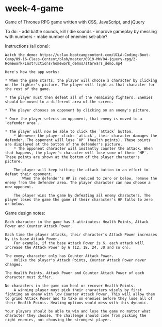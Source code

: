 # week-4-game
Game of Thrones RPG game written with CSS, JavaScript, and jQuery

To do: 
     - add battle sounds, kill / die sounds
     - improve gameplay by messing with numbers
     - make number of enemies set-able?

Instructions (all done):

    Watch the demo: https://uclax.bootcampcontent.com/UCLA-Coding-Boot-Camp/09-16-Class-Content/blob/master/0919-MW/04-jquery-rpg/2-Homework/Instructions/homework_demos/starwars_demo.mp4

    Here's how the app works:

    * When the game starts, the player will choose a character by clicking on the fighter's picture. The player will fight as that character for the rest of the game.

    * The player must then defeat all of the remaining fighters. Enemies should be moved to a different area of the screen.

    * The player chooses an opponent by clicking on an enemy's picture.

    * Once the player selects an opponent, that enemy is moved to a `defender area`.

    * The player will now be able to click the `attack` button.
        * Whenever the player clicks `attack`, their character damages the defender. The opponent will lose `HP` (health points). These points are displayed at the bottom of the defender's picture. 
        * The opponent character will instantly counter the attack. When that happens, the player's character will lose some of their `HP`. These points are shown at the bottom of the player character's picture.

        The player will keep hitting the attack button in an effort to defeat their opponent.
            When the defender's HP is reduced to zero or below, remove the enemy from the defender area. The player character can now choose a new opponent.

        The player wins the game by defeating all enemy characters. The player loses the game the game if their character's HP falls to zero or below.

Game design notes:

    Each character in the game has 3 attributes: Health Points, Attack Power and Counter Attack Power.

    Each time the player attacks, their character's Attack Power increases by its base Attack Power.
        For example, if the base Attack Power is 6, each attack will increase the Attack Power by 6 (12, 18, 24, 30 and so on).

    The enemy character only has Counter Attack Power.
        Unlike the player's Attack Points, Counter Attack Power never changes.

    The Health Points, Attack Power and Counter Attack Power of each character must differ.

    No characters in the game can heal or recover Health Points.
        A winning player must pick their characters wisely by first fighting an enemy with low Counter Attack Power. This will allow them to grind Attack Power and to take on enemies before they lose all of their Health Points. Healing options would mess with this dynamic.

    Your players should be able to win and lose the game no matter what character they choose. The challenge should come from picking the right enemies, not choosing the strongest player.
